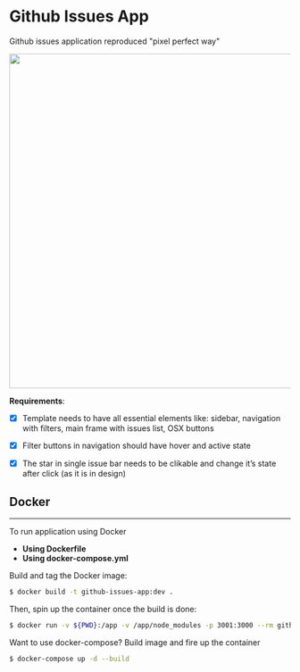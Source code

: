 # Github Issues App

Github issues application reproduced "pixel perfect way"

<p align='center'>
    <img src='https://i.ibb.co/6nMfM3t/Zrzut-ekranu-2020-03-19-o-00-10-45.png' width='600' />
</p>

**Requirements**:
- [x] Template needs to have all essential elements like: sidebar, navigation with filters, main frame with issues list, OSX buttons
- [x] Filter buttons in navigation should have hover and active state
- [x] The star in single issue bar needs to be clikable and change it’s state after click (as it is in design)


## Docker
---
To run application using Docker 

- **Using Dockerfile**
- **Using docker-compose.yml**

Build and tag the Docker image:
```bash
$ docker build -t github-issues-app:dev .
```
Then, spin up the container once the build is done:
```bash
$ docker run -v ${PWD}:/app -v /app/node_modules -p 3001:3000 --rm github-issues-app:dev
```

Want to use docker-compose? Build image and fire up the container
```bash
$ docker-compose up -d --build
```
